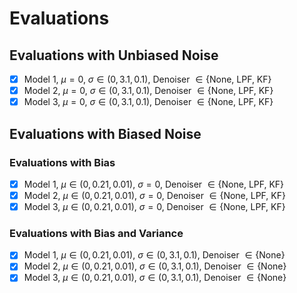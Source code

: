 # Evaluations

## Evaluations with Unbiased Noise

- [x] Model 1, $\mu=0$, $\sigma\in (0, 3.1, 0.1)$, Denoiser $\in \{\text{None, LPF, KF\}}$
- [x] Model 2, $\mu=0$, $\sigma\in (0, 3.1, 0.1)$, Denoiser $\in \{\text{None, LPF, KF\}}$
- [x] Model 3, $\mu=0$, $\sigma\in (0, 3.1, 0.1)$, Denoiser $\in \{\text{None, LPF, KF\}}$

## Evaluations with Biased Noise

### Evaluations with Bias

- [x] Model 1, $\mu\in (0, 0.21, 0.01)$, $\sigma = 0$, Denoiser $\in \{\text{None, LPF, KF\}}$
- [x] Model 2, $\mu\in (0, 0.21, 0.01)$, $\sigma = 0$, Denoiser $\in \{\text{None, LPF, KF\}}$
- [x] Model 3, $\mu\in (0, 0.21, 0.01)$, $\sigma = 0$, Denoiser $\in \{\text{None, LPF, KF\}}$

### Evaluations with Bias and Variance

- [x] Model 1, $\mu\in (0, 0.21, 0.01)$, $\sigma \in (0, 3.1, 0.1)$, Denoiser $\in \{\text{None}\}$
- [x] Model 2, $\mu\in (0, 0.21, 0.01)$, $\sigma \in (0, 3.1, 0.1)$, Denoiser $\in \{\text{None}\}$
- [x] Model 3, $\mu\in (0, 0.21, 0.01)$, $\sigma \in (0, 3.1, 0.1)$, Denoiser $\in \{\text{None}\}$